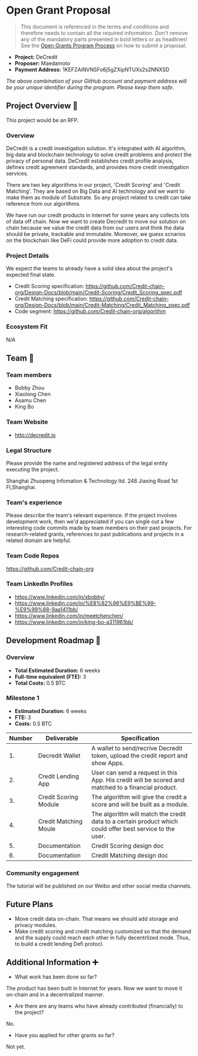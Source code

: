 # Open Grant Proposal

> This document is referenced in the terms and conditions and therefore needs to contain all the required information. Don't remove any of the mandatory parts presented in bold letters or as headlines! See the [Open Grants Program Process](https://github.com/w3f/Open-Grants-Program/blob/master/README_2.md) on how to submit a proposal.

* **Project:** DeCredit
* **Proposer:** Maedamoto
* **Payment Address:** 1KEFZAiNVNSFo6j5gZXipNTUXs2s2NNXSD 

*The above combination of your GitHub account and payment address will be your unique identifier during the program. Please keep them safe.*

## Project Overview :page_facing_up: 
This project would be an RFP.

### Overview

DeCredit is a credit investigation solution. It's integrated with AI algorithm, big data and blockchain technology to solve credit problems and protect the privacy of personal data. DeCredit establishes credit profile analysis, defines credit agreement standards, and provides more credit investigation services.

There are two key algorithms in our project, 'Credit Scoring' and 'Credit Matching'. They are based on Big Data and AI technology and we want to make them as module of Substrate. So any project related to credit can take reference from our algorithms.

We have run our credit products in Internet for some years any collects lots of data off chain. Now we want to create Decredit to move our solution on chain because we value the credit data from our users and think the data should be private, trackable and immutable. Moreover, we guess scnarios on the blockchain like DeFi could provide more adoption to credit data.

### Project Details 
We expect the teams to already have a solid idea about the project's expected final state.

* Credit Scoring specification: https://github.com/Credit-chain-org/Design-Docs/blob/main/Credit-Scoring/Credit_Scoring_spec.pdf
* Credit Matching specification: https://github.com/Credit-chain-org/Design-Docs/blob/main/Credit-Matching/Credit_Matching_spec.pdf
* Code segment:  https://github.com/Credit-chain-org/algorithm

### Ecosystem Fit 
N/A

## Team :busts_in_silhouette:

### Team members
* Bobby Zhou
* Xiaolong Chen	
* Asamu Chen
* King Bo

### Team Website	
* http://decredit.io

### Legal Structure 
Please provide the name and registered address of the legal entity executing the project.

Shanghai Zhuopeng Infomation & Technology ltd. 248 Jiaxing Road 1st Fl,Shanghai.

### Team's experience
Please describe the team's relevant experience.  If the project involves development work, then we'd appreciated if you can single out a few interesting code commits made by team members on their past projects. For research-related grants, references to past publications and projects in a related domain are helpful.  

### Team Code Repos
https://github.com/Credit-chain-org

### Team LinkedIn Profiles
* https://www.linkedin.com/in/xbobby/
* https://www.linkedin.com/in/%E8%82%96%E9%BE%99-%E9%99%88-9aa1411bb/ 
* https://www.linkedin.com/in/meetchenchen/
* https://www.linkedin.com/in/king-bo-a311961bb/

## Development Roadmap :nut_and_bolt: 

### Overview
* **Total Estimated Duration:** 6 weeks
* **Full-time equivalent (FTE):**  3 
* **Total Costs:** 0.5 BTC

### Milestone 1
* **Estimated Duration:** 6 weeks
* **FTE:**  3
* **Costs:** 0.5 BTC

| Number | Deliverable | Specification |
| ------------- | ------------- | ------------- |
| 1. | Decredit Wallet | A wallet to send/recrive Decredit token, upload the credit report and show Apps. |
| 2. | Credit Lending App | User can send a request in this App. His credit will be scored and matched to a financial product.|
| 3. | Credit Scoring Module | The algorithm will give the credit a score and will be built as a module. | 
| 4. | Credit Matching Moule | The algorittm will match the credit data to a certain product which could offer best service to the user.|  
| 5. | Documentation | Credit Scoring design doc |  
| 6. | Documentation | Credit Matching design doc |  
  
### Community engagement

The tutorial will be published on our Weibo and other social media channels. 


## Future Plans
* Move credit data on-chain. That means we should add storage and privacy modules.
* Make credit scoring and credit matching customized so that the demand and the supply could reach each other in fully decentrlized mode. Thus, to build a credit lending Defi protocl. 

## Additional Information :heavy_plus_sign: 

* What work has been done so far?

The product has been built in Internet for years. Now we want to move it on-chain and in a decentralized manner.

* Are there are any teams who have already contributed (financially) to the project?

No.

* Have you applied for other grants so far?

Not yet.
